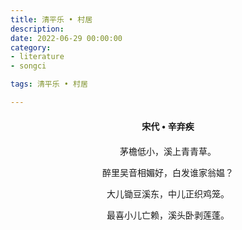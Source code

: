 ```yaml
---
title: 清平乐 • 村居
description:
date: 2022-06-29 00:00:00
category:
- literature
- songci

tags: 清平乐 • 村居

---
```


<div id="poem-author">
    宋代 • 辛弃疾
</div>
<div id="poem-body">
<p class="poem-paragraph">茅檐低小，溪上青青草。</p>
<p class="poem-paragraph">醉里吴音相媚好，白发谁家翁媪？</p>
<p class="poem-paragraph">大儿锄豆溪东，中儿正织鸡笼。</p>
<p class="poem-paragraph">最喜小儿亡赖，溪头卧剥莲蓬。</p>

</div>

<style>

#poem-author {
    width: 100%;
    text-align: center;
    margin: 20px 0;
    font-weight: bold;
}
#poem-body {
    width: 100%;
    text-align: center;
}
.poem-paragraph {
    font-family: "仿宋"
}

</style>